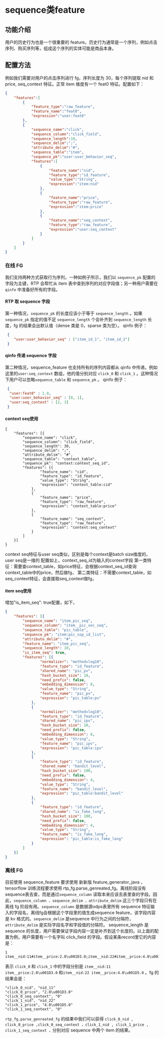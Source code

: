 # sequence类feature

## 功能介绍

⽤户的历史⾏为也是⼀个很重要的 feature。历史⾏为通常是⼀个序列，例如点击序列、购买序列等，组成这个序列的实体可能是商品本身。

## 配置方法

例如我们需要对⽤户的点击序列进⾏ fg，序列⻓度为 30，每个序列提取 nid 和 price, seq_context 特征。正常 item 维度有⼀个 feat0 特征。配置如下：

```json
{
    "features":[
        {
            "feature_type":"raw_feature",
            "feature_name":"feat0",
            "expression":"user:feat0"
        },
        {
            "sequence_name":"click",
            "sequence_column":"click_field",
            "sequence_length":10,
            "sequence_delim":";",
            "attribute_delim":"#",
            "sequence_table":"item",
            "sequence_pk":"user:user_behavior_seq",
            "features":[
                {
                    "feature_name":"nid",
                    "feature_type":"id_feature",
                    "value_type":"String",
                    "expression":"item:nid"
                },
                {
                    "feature_name":"price",
                    "feature_type":"raw_feature",
                    "expression":"item:price"
                },
                {
                    "feature_name":"seq_context",
                    "feature_type":"raw_feature",
                    "expression":"user:seq_context"
                }
            ]
        }
    ]
}
```

### 在线 FG

我们⽀持两种⽅式获取⾏为序列，⼀种如例⼦所示，我们以 `sequence_pk` 配置的字段为主键，RTP 会帮忙从 item 表中查到序列的对应字段值；另⼀种⽤户需要在 `qinfo` 中准备好所有的字段。

#### RTP 取 sequence 字段

第⼀种情况，`sequence_pk` 的⻓度应该⼩于等于 `sequence_length` 。如果 `sequence_pk` 指定的值不⾜ `sequence_length` 个会补⻬到 `sequence_length` ⻓度，fg 的结果会出默认值（dense 类是 0，sparse 类为空）。
qinfo 例⼦：

```json
 {
 	"user:user_behavior_seq" : ["item_id_1", "item_id_2"]
 }
```

#### qinfo 传递 sequence 字段

第⼆种情况，sequence_feature 也⽀持所有的序列内容都从 qinfo 中传递。例如这⾥的`user:seq_context` 数组，他的值分别对应 `click_0` 和 `click_1` 。这种情况下⽤户可以忽略`sequence_table` 和 `sequence_pk` 。
qinfo 例⼦：

```json
 {
  "user:feat0" : 1.0,
  "user:user_behavior_seq" : [0, 1],
  "user:seq_context" : [2, 3]
 }
```

#### context seq使⽤

```
{
	"features": [{
		"sequence_name": "click",
		"sequence_column": "click_field",
		"sequence_length": 30,
		"sequence_delim": ";",
		"attribute_delim": "#",
		"sequence_table": "context_table",
		"sequence_pk": "context:context_seq_id",
		"features": [{
				"feature_name": "cid",
				"feature_type": "id_feature",
				"value_type": "String",
				"expression": "context_table:cid"
			},
			{
				"feature_name": "price",
				"feature_type": "raw_feature",
				"expression": "context_table:price"
			},
			{
				"feature_name": "seq_context",
				"feature_type": "raw_feature",
				"expression": "context:seq_context"
			}
		]
	}]
}
```

context seq特征与user seq类似，区别是每个context是batch size维度的，user seq是⼀维的
配置如上，context_seq_id为输⼊的context字段
第⼀类特征：需要查context_table，如price特征，会根据context_seq_id查询context_table中的price，然后做fg，
第⼆类特征：不需要context_table，如seq_context特征，会直接取seq_context做fg，

#### item seq使⽤

增加"is_item_seq": true配置，如下，

```json
{
	"features": [{
		"sequence_name": "item_pic_seq",
		"sequence_column": "item__pic_vec_seq",
		"sequence_table": "pic_table",
		"sequence_pk": "item:pic_sop_id_list",
		"attribute_delim": "#",
		"feature_name": "item_pic_seq",
		"sequence_length": 10,
		"is_item_seq": true,
		"features": [{
				"normalizer": "method=log10",
				"feature_type": "id_feature",
				"shared_name": "pic_pv",
				"hash_bucket_size": 10,
				"need_prefix": false,
				"embedding_dimension": 8,
				"value_type": "String",
				"feature_name": "pic_pv",
				"expression": "pic_table:pv"
			},
			{
				"normalizer": "method=log10",
				"feature_type": "id_feature",
				"shared_name": "pic_ipv",
				"hash_bucket_size": 10,
				"need_prefix": false,
				"embedding_dimension": 8,
				"value_type": "String",
				"feature_name": "pic_ipv",
				"expression": "pic_table:ipv"
			},
			{
				"feature_type": "id_feature",
				"shared_name": "bandit_level",
				"hash_bucket_size": 100,
				"need_prefix": false,
				"embedding_dimension": 4,
				"value_type": "String",
				"feature_name": "bandit_level",
				"expression": "pic_table:bandit_level"
			},
			{
				"feature_type": "id_feature",
				"shared_name": "is_fake_long",
				"hash_bucket_size": 100,
				"need_prefix": false,
				"embedding_dimension": 4,
				"value_type": "String",
				"feature_name": "is_fake_long",
				"expression": "pic_table:is_fake_long"
			}
		]
	}]
}
```

### 离线 FG

​⽬前使⽤ sequence_feature 要求使⽤ 新新版 feature_generator_java ， tensorflow 训练流程要求使⽤ rtp_fg.parse_genreated_fg。
​离线阶段没有sequence表去查，⽽是通过`sequence_column` 读取本来应该去表⾥查的字段。因此，`sequence_column ，sequence_delim ，attribute_delim` 这三个字段只有在离线 fg 阶段有⽤。`sequence_column` 是数据源odps表⾥所有 sequence 特征输⼊的字段名，离线fg会根据这个字段⾥的值⽣成sequence feature，该字段内容是 kv 格式的。`sequence_delim` 是sequence 中⾏为之间的分隔符，`attribute_delim` 是实际字段名字和字段值的分隔符。
​sequence_length 是 sequence 的⻓度，⽤户需要保证字段内容⼀定是补⻬到这个⻓度的。以上⾯的配置为例，⽤户需要有⼀个名字叫 click_field 的字段。假设某条record⾥它的内容是：

```
1 item__nid:11#item__price:2.0\u001D3.0;item__nid:22#item__price:4.0\u001D5.0
```

表示 `click_0` 和 `click_1` 中的字段分别是 `item__nid:11 item__price:2.0\u001D3.0` 和`item__nid:22 item__price:4.0\u001D5.0` 。fg 的结果会是：

```
"click_0_nid", "nid_11"
"click_0_price", "2.0\u001D3.0"
"click_0_seq_context", "0"
"click_1_nid", "nid_22"
"click_1_price", "4.0\u001D5.0"
"click_1_seq_context", "0"
```

`rtp_fg.parse_genreated_fg` 的结果中我们可以获得 `click_0_nid , click_0_price ,click_0_seq_context ，click_1_nid , click_1_price , click_1_seq_context ，`分别对应 sequence 中两个 item 的结果。
